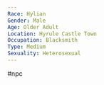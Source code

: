 ```yaml
---
Race: Hylian
Gender: Male
Age: Older Adult
Location: Hyrule Castle Town
Occupation: Blacksmith
Type: Medium
Sexuality: Heterosexual
---
```

#npc 

